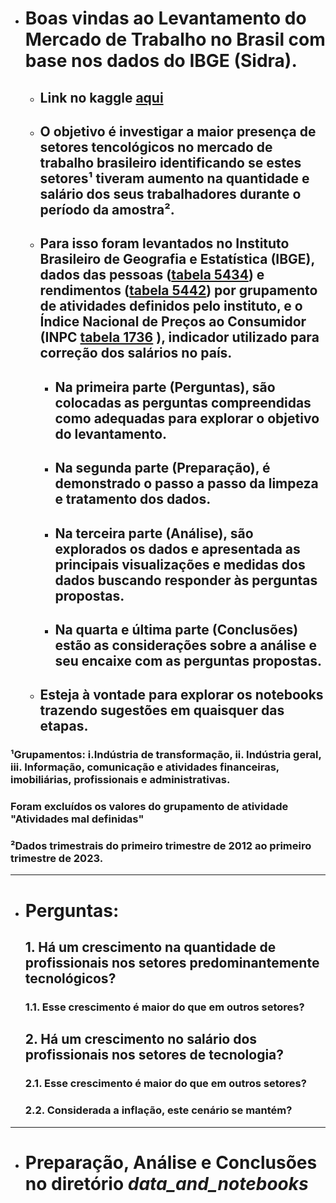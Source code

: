 * # Boas vindas ao **Levantamento do Mercado de Trabalho no Brasil com base nos dados do IBGE (Sidra).**
    * ## Link no kaggle [aqui](https://www.kaggle.com/calilidossantossilva/labor-in-brazil-2012-2023/edit)
    * ## O **objetivo** é investigar a maior presença de setores tencológicos no mercado de trabalho brasileiro identificando se estes setores¹ tiveram aumento na quantidade e salário dos seus trabalhadores durante o período da amostra².
    
    * ## Para isso **foram levantados no Instituto Brasileiro de Geografia e Estatística (IBGE), dados das pessoas** ([tabela 5434](https://sidra.ibge.gov.br/tabela/5434)) **e rendimentos** ([tabela 5442](https://sidra.ibge.gov.br/tabela/5442)) por grupamento de atividades definidos pelo instituto, e o **Índice Nacional de Preços ao Consumidor (INPC** [tabela 1736](https://sidra.ibge.gov.br/tabela/1736) **)**, indicador utilizado para correção dos salários no país.
    
        * ## Na primeira parte (**Perguntas**), são colocadas as perguntas compreendidas como adequadas para explorar o objetivo do levantamento. 
        * ## Na segunda parte (**Preparação**), é demonstrado o passo a passo da limpeza e tratamento dos dados. 
        * ## Na terceira parte (**Análise**), são explorados os dados e apresentada as principais visualizações e medidas dos dados buscando responder às perguntas propostas. 
        * ## Na quarta e última parte (**Conclusões**) estão as considerações sobre a análise e seu encaixe com as perguntas propostas.
    
    * ## **Esteja à vontade para explorar os notebooks** trazendo sugestões em quaisquer das etapas.
    
### **¹Grupamentos: i.Indústria de transformação, ii. Indústria geral, iii. Informação, comunicação e atividades financeiras, imobiliárias, profissionais e administrativas.**
### **Foram excluídos os valores do grupamento de atividade "Atividades mal definidas"**
### **²Dados trimestrais do primeiro trimestre de 2012 ao primeiro trimestre de 2023.**

___

- # **Perguntas:**
    ## **1. Há um crescimento na quantidade de profissionais nos setores predominantemente tecnológicos?**
    ### 1.1. Esse crescimento é maior do que em outros setores?
        
    ## **2. Há um crescimento no salário dos profissionais nos setores de tecnologia?**
    ### 2.1. Esse crescimento é maior do que em outros setores?
    ### 2.2. Considerada a inflação, este cenário se mantém?

___

- # Preparação, Análise e Conclusões no diretório **_data_and_notebooks_**